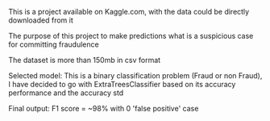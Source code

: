 This is a project available on Kaggle.com, with the data could be directly downloaded from it

The purpose of this project to make predictions what is a suspicious case for committing fraudulence

The dataset is more than 150mb in csv format

Selected model: This is a binary classification problem (Fraud or non Fraud), I have decided to go with ExtraTreesClassifier based on its accuracy performance and the accuracy std

Final output: F1 score = ~98% with 0 'false positive' case
